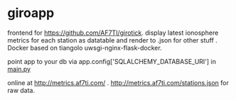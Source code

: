 # giroapp

frontend for https://github.com/AF7TI/girotick. display latest ionosphere metrics for each station as datatable and render to .json for other stuff . Docker based on tiangolo uwsgi-nginx-flask-docker.

point app to your db via app.config['SQLALCHEMY_DATABASE_URI'] in [main.py](giroapp/master/app/main.py)

online at http://metrics.af7ti.com/ . http://metrics.af7ti.com/stations.json for raw data.


